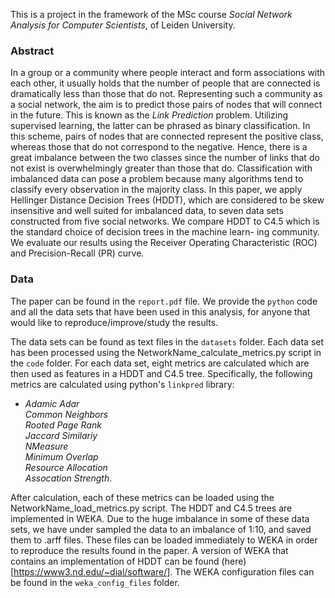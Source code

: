 This is a project in the framework of the MSc course *Social Network Analysis for Computer Scientists*, of Leiden University.

### Abstract

In a group or a community where people interact and form associations with each other, it usually holds that the number of people that are connected is dramatically less than those that do not. Representing such a community as a social network, the aim is to predict those pairs of nodes that will connect in the future. This is known as the *Link Prediction* problem. Utilizing supervised learning, the latter can be phrased as binary classification. In this scheme, pairs of nodes that are connected represent the positive class, whereas those that do not correspond to the negative. Hence, there is a great imbalance between the two classes since the number of links that do not exist is overwhelmingly greater than those that do. Classification with imbalanced data can pose a problem because many algorithms tend to classify every observation in the majority class. In this paper, we apply Hellinger Distance Decision Trees (HDDT), which are considered to be skew insensitive and well suited for imbalanced data, to seven data sets constructed from five social networks. We compare HDDT to C4.5 which is the standard choice of decision trees in the machine learn-
ing community. We evaluate our results using the Receiver Operating Characteristic (ROC) and Precision-Recall (PR) curve.

### Data

The paper can be found in the `report.pdf` file. We provide the `python` code and all the data sets that have been used in this analysis, for anyone that would like to reproduce/improve/study the results.

The data sets can be found as text files in the `datasets` folder. Each data set has been processed using the NetworkName_calculate_metrics.py script in the `code` folder. For each data set, eight metrics are calculated which are then used as features in a HDDT and C4.5 tree. Specifically, the following metrics are calculated using python's `linkpred` library:    
* *Adamic Adar*     
*Common Neighbors*    
*Rooted Page Rank*     
*Jaccard Similariy*    
*NMeasure*     
*Minimum Overlap*      
*Resource Allocation*     
*Assocation Strength*.     

After calculation, each of these metrics can be loaded using the NetworkName_load_metrics.py script. The HDDT and C4.5 trees are implemented in WEKA. Due to the huge imbalance in some of these data sets, we have under sampled the data to an imbalance of 1:10, and saved them to .arff files. These files can be loaded immediately to WEKA in order to reproduce the results found in the paper. A version of WEKA that contains an implementation of HDDT can be found (here) [https://www3.nd.edu/~dial/software/]. The WEKA configuration files can be found in the `weka_config_files` folder.
  
